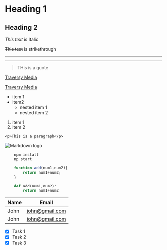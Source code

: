 <!-- Headings -->
# Heading 1
## Heading 2

<!-- Italics -->
*This text* is Italic

<!-- Strikethrough -->
~~This text~~ is strikethrough

<!-- Horizontalrule -->
___
---

<!-- Blockqoute -->
> THis is a quote

<!-- links -->
[Traversy Media](https://www.traversymedia.com)

[Traversy Media](https://www.traversymedia.com "haha")

<!-- unordered list -->
* item 1 
* item2
    * nested item 1
    * nested item 2

<!-- ordered list -->
1. item 1
1. item 2

<!-- Inline code block -->
`<p>This is a paragraph</p>`

<!-- Images -->
![Markdown logo](https://markdown-here.com/img/icon256.png)

<!-- Github markdown -->

<!-- Code Blockers -->
```
    npm install
    np start
```
```javascript
    function add(num1,num2){
        return num1+num2;
    }
```
```python
    def add(num1,num2):
        return num1+num2
```

<!-- Tables -->
| Name     | Email            |
| -------- | ---------------- |
| John     | john@gmail.com   |
| John     | john@gmail.com   |

<!-- Task Lists -->
* [X] Task 1
* [X] Task 2
* [X] Task 3
